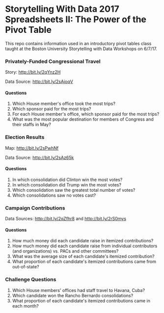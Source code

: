 # Storytelling With Data 2017 Spreadsheets II: The Power of the Pivot Table
This repo contains information used in an introductory pivot tables class taught at the Boston University Storytelling with Data Workshops on 6/7/17.

### Privately-Funded Congressional Travel
Story: http://bit.ly/2qYnz2H

Data Source: http://bit.ly/2sAjoqV
#### Questions
1. Which House member's office took the most trips?
2. Which sponsor paid for the most trips?
3. For each House member's office, which sponsor paid for the most trips?
4. What was the most popular destination for members of Congress and their staffs in May?

### Election Results
Map: http://bit.ly/2sPwhNf

Data Source: http://bit.ly/2sAz65k
#### Questions
1. In which consolidation did Clinton win the most votes?
2. In which consolidation did Trump win the most votes?
3. Which consolidation saw the greatest total number of votes?
4. Which consolidations saw no votes cast?

### Campaign Contributions
Data Sources: http://bit.ly/2qZfhr8 and http://bit.ly/2rS0mys
#### Questions
1. How much money did each candidate raise in itemized contributions?
2. How much money did each candidate raise from individual contributors (and organizations) vs. PACs and other committees?
3. What was the average size of each candidate's itemized contribution?
4. What proportion of each candidate's itemized contributions came from out-of-state?

### Challenge Questions
1. Which House members' offices had staff travel to Havana, Cuba?
2. Which candidate won the Rancho Bernardo consolidations?
3. What proportion of each candidate's itemized contributions came in each month?
